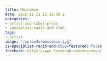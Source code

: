 ```yaml
---
title: Moscoman
date: 2018-11-21 11:16:00 Z
categories:
- artist-and-label-press
- specialist-radio-and-club
tags:
- artist
image: "/uploads/moscoman.jpg"
is-specialist-radio-and-club-featured: false
facebook: https://www.facebook.com/moscoman/
---
```


